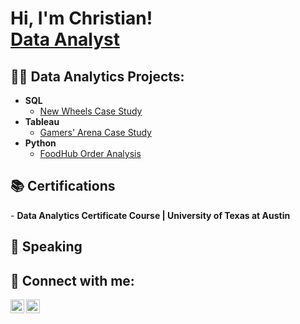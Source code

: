 <h1>Hi, I'm Christian! <br/><a href="https://github.com/christianfelton">Data Analyst</a>

<h2>👨‍💻 Data Analytics Projects:</h2>

- <b>SQL</b>
  - [New Wheels Case Study](https://github.com/christianfelton/SQL-Project)
- <b>Tableau</b>
  - [Gamers' Arena Case Study](https://github.com/christianfelton/Tableau-Projects)
- <b>Python</b>
  - [FoodHub Order Analysis](https://github.com/christianfelton/Python-Projects)
  
<h2>📚 Certifications</h2>
  - <b>Data Analytics Certificate Course | University of Texas at Austin </b>

  <h2>📝 Speaking</h2>
  
<h2> 🤳 Connect with me:</h2>

[<img align="left" alt="christianfelton | LinkedIn" width="22px" src="https://cdn.jsdelivr.net/npm/simple-icons@v3/icons/linkedin.svg" />][linkedin]
[<img align="left" alt="christianfelton | Instagram" width="22px" src="https://cdn.jsdelivr.net/npm/simple-icons@v3/icons/instagram.svg" />][instagram]

[instagram]: https://www.instagram.com/christianfelton/
[linkedin]: https://linkedin.com/in/christianfelton

<!--
**christianfelton/christianfelton** is a ✨ _special_ ✨ repository because its `README.md` (this file) appears on your GitHub profile.

Here are some ideas to get you started:

- 🔭 I’m currently working on ...
- 🌱 I’m currently learning ...
- 👯 I’m looking to collaborate on ...
- 🤔 I’m looking for help with ...
- 💬 Ask me about ...
- 📫 How to reach me: ...
- 😄 Pronouns: ...
- ⚡ Fun fact: ...
-->
